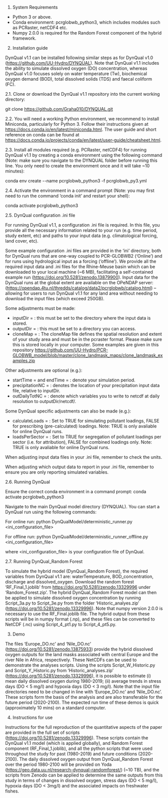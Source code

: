 1. System Requirements

-	Python 3 or above.
-	Conda environment: pcrglobwb_python3, which includes modules such as PCRaster, netCDF4 etc.
-	Numpy 2.0.0 is required for the Random Forest component of the hybrid framework.

2. Installation guide

DynQual v1.1 can be installed following similar steps as for DynQual v1.0 (https://github.com/UU-Hydro/DYNQUAL). Note that DynQual v1.1 includes the ability to simulate dissolved oxygen (DO) concentration, whereas DynQual v1.0 focuses solely on water temperature (Tw), biochemical oxygen demand (BOD), total dissolved solids (TDS) and faecal coliform (FC). 

2.1. Clone or download the DynQual v1.1 repository into the current working directory:

git clone https://github.com/Graha010/DYNQUAL.git 

2.2. You will need a working Python environment, we recommend to install Miniconda, particularly for Python 3. Follow their instructions given at https://docs.conda.io/en/latest/miniconda.html. The user guide and short reference on conda can be found at https://docs.conda.io/projects/conda/en/latest/user-guide/cheatsheet.html.

2.3. Install all modules required (e.g. PCRaster, netCDF4) for running DynQual v1.1 by creating a conda environment using the following command (Note: make sure you navigate to the DYNQUAL folder before running this line. You only need to create the environment once and it will take ~10 minutes):
 
conda env create --name pcrglobwb_python3 -f pcrglobwb_py3.yml

2.4. Activate the environment in a command prompt (Note: you may first need to run the command ‘conda init’ and restart your shell):

conda activate pcrglobwb_python3

2.5. DynQual configuration .ini file

For running DynQual v1.1, a configuration .ini file is required. In this file, you provide all the necessary information related to your run (e.g. time period, study extent, etc) and paths to your input data (e.g. climatological forcing, land cover, etc). 

Some example configuration .ini files are provided in the ‘ini’ directory, both for DynQual runs that are one-way coupled to PCR-GLOBWB2 (‘Online’) and for runs using hydrological input as a forcing (‘offline’). We provide all the required input data and .ini files for the Rhine-Meuse basin which can be downloaded to your local machine (~6 MB), facilitating a self-contained example run (https://doi.org/10.5281/zenodo.13879900). Input data for the DynQual runs at the global extent are available on the OPeNDAP server: (https://opendap.4tu.nl/thredds/catalog/data2/pcrglobwb/catalog.html) – allowing for users to run DynQual v1.1 for any land area without needing to download the input files (which exceed 250GB). 

Some adjustments must be made:
-	inputDir = : this must be set to the directory where the input data is stored.
-	outputDir = : this must be set to a directory you can access.
-	cloneMap = : The cloneMap file defines the spatial resolution and extent of your study area and must be in the pcraster format. Please make sure this is stored locally in your computer. Some examples are given in this repository https://github.com/UU-Hydro/PCR-GLOBWB_model/blob/master/clone_landmask_maps/clone_landmask_examples.zip

Other adjustments are optional (e.g.):
-	startTime = and endTime = : denote your simulation period.
-	precipitationNC = : denotes the location of your precipitation input data file, relative to inputDir.
-	outDailyTotNC = : denote which variables you to write to netcdf at daily resolution to outputDir/netcdf/.

Some DynQual specific adjustments can also be made (e.g.):
-	calculateLoads = : Set to TRUE for simulating pollutant loadings, FALSE for prescribing (pre-calculated) loadings. Note: TRUE is only avaliable for online DynQual runs.
-	loadsPerSector = : Set to TRUE for segregation of pollutant loadings per sector (i.e. for attribution), FALSE for combined loadings only. Note: TRUE is only avaliable for online DynQual runs.

When adjusting input data files in your .ini file, remember to check the units.

When adjusting which output data to report in your .ini file, remember to ensure you are only reporting simulated variables.

2.6. Running DynQual

Ensure the correct conda environment in a command prompt: conda activate pcrglobwb_python3 

Navigate to the main DynQual model directory (DYNQUAL). You can start a DynQual run using the following commands:

For online run: python DynQualModel/deterministic_runner.py <ini_configuration_file>

For offline run: python DynQualModel/deterministic_runner_offline.py <ini_configuration_file>

where <ini_configuration_file> is your configuration file of DynQual.


2.7. Running DynQual_Random Forest

To simulate the hybrid model (DynQual_Random Forest), the required variables from DynQual v1.1 are: waterTemperature, BOD_concentration, discharge and dissolved_oxygen. Download the random forest ‘RF_Final_1.joblib’ from https://doi.org/10.5281/zenodo.13329996 under ‘Random_Forest.zip’. The hybrid DynQual_Random Forest model can then be applied to simulate dissolved oxygen concentration by running Script_3a.py to Script_3e.py from the folder ‘Historic_analyes.zip’ (https://doi.org/10.5281/zenodo.13329996). Note that numpy version 2.0.0 is necessary to use the RF_Final.joblib file. The hybrid output from these scripts will be in numpy format (.np), and these files can be converted to NetCDF (.nc) using Script_4_pt1.py to Script_4_pt5.py. 

3. Demo

The files ‘Europe_DO.nc’ and ‘Nile_DO.nc’ (https://doi.org/10.5281/zenodo.13875933) provide the hybrid dissolved oxygen outputs for the land masks associated with central Europe and the river Nile in Africa, respectively. These NetCDFs can be used to demonstrate the analyses scripts. Using the scripts Script_W_Historic.py and Script_Y_Historic.py from ‘Historic_analyses.zip’ (https://doi.org/10.5281/zenodo.13329996), it is possible to estimate (i) mean daily dissolved oxygen during 1980-2019; (ii) average trends in stress days (DO < 5 mg/l) and hypoxia days (DO < 3 mg/l). Note that the input file directories need to be changed in line with ‘Europe_DO.nc’ and ‘Nile_DO.nc’. These scripts form the basis of the analysis and are also transferable for the future period (2020-2100). The expected run time of these demos is quick (approximately 10 mins) on a standard computer. 

4. Instructions for use

Instructions for the full reproduction of the quantitative aspects of the paper are provided in the full set of scripts (https://doi.org/10.5281/zenodo.13329996). These scripts contain the DynQual v1.1 model (which is applied globally), and Random Forest component (RF_Final_1.joblib), and all the python scripts that were used throughout the study for past (1980-2019) and future conditions (2020-2100). The daily dissolved oxygen output from DynQual_Random Forest over the period 1980-2100 will be provided on Yoda (https://geo.data.uu.nl/research-dynqual-randomforest/) (~10 TB), and the scripts from Zenodo can be applied to determine the same outputs from this study in terms of changes in dissolved oxygen, stress days (DO < 5 mg/l), hypoxia days (DO < 3mg/l) and the associated impacts on freshwater fishes.
